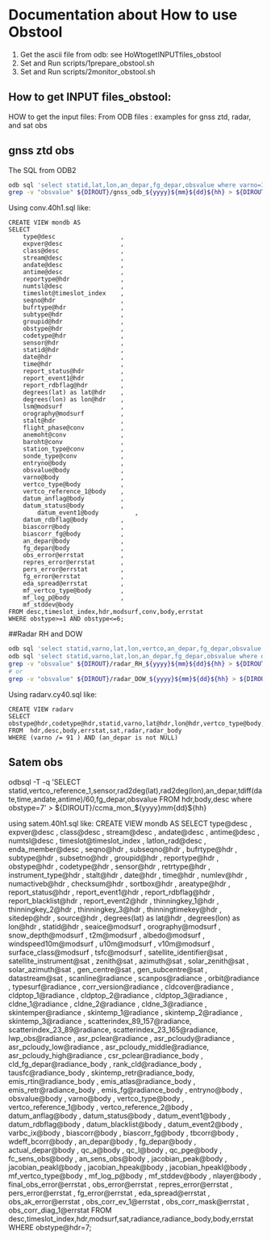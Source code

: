 # Documentation about How to use Obstool

 1. Get the ascii file from odb: see HoWtogetINPUTfiles_obstool
 1. Set and Run scripts/1prepare_obstool.sh
 1. Set and Run scripts/2monitor_obstool.sh

## How to get INPUT files_obstool:

HOW to get the input files: From ODB files : examples for gnss ztd, radar, and sat obs

## gnss ztd obs
The SQL from ODB2
```bash
odb sql 'select statid,lat,lon,an_depar,fg_depar,obsvalue where varno=128' -i ccma.odb > ${DIROUT}/gnss_odb_${yyyy}${mm}${dd}${hh}
grep -v "obsvalue" ${DIROUT}/gnss_odb_${yyyy}${mm}${dd}${hh} > ${DIROUT}/ccma_mon_${yyyy}${mm}${dd}${hh}
```

Using conv.40h1.sql like:
```
CREATE VIEW mondb AS
SELECT
    type@desc                  ,
    expver@desc                ,
    class@desc                 ,
    stream@desc                ,
    andate@desc                ,
    antime@desc                ,
    reportype@hdr              ,
    numtsl@desc                ,
    timeslot@timeslot_index    ,
    seqno@hdr                  ,
    bufrtype@hdr               ,
    subtype@hdr                ,
    groupid@hdr                ,
    obstype@hdr                ,
    codetype@hdr               ,
    sensor@hdr                 ,
    statid@hdr                 ,
    date@hdr                   ,
    time@hdr                   ,
    report_status@hdr          ,
    report_event1@hdr          ,
    report_rdbflag@hdr         ,
    degrees(lat) as lat@hdr    ,
    degrees(lon) as lon@hdr    ,
    lsm@modsurf                ,
    orography@modsurf          ,
    stalt@hdr                  ,
    flight_phase@conv          ,
    anemoht@conv               ,
    baroht@conv                ,
    station_type@conv          ,
    sonde_type@conv            ,
    entryno@body               ,
    obsvalue@body              ,
    varno@body                 ,
    vertco_type@body           ,
    vertco_reference_1@body    ,
    datum_anflag@body          ,
    datum_status@body          ,
        datum_event1@body          ,
    datum_rdbflag@body         ,
    biascorr@body              ,
    biascorr_fg@body           ,
    an_depar@body              ,
    fg_depar@body              ,
    obs_error@errstat          ,
    repres_error@errstat       ,
    pers_error@errstat         ,
    fg_error@errstat           ,
    eda_spread@errstat         ,
    mf_vertco_type@body        ,
    mf_log_p@body              ,
    mf_stddev@body
FROM desc,timeslot_index,hdr,modsurf,conv,body,errstat
WHERE obstype>=1 AND obstype<=6;
```

##Radar RH and DOW
```bash
odb sql 'select statid,varno,lat,lon,vertco,an_depar,fg_depar,obsvalue where obstype=13 and varno=29' -i ccma.odb > ${DIROUT}/radar_RH_${yyyy}${mm}${dd}${hh}
odb sql 'select statid,varno,lat,lon,an_depar,fg_depar,obsvalue where obstype=13 and varno=195' -i ccma.odb > ${DIROUT}/radar_DOW_${yyyy}${mm}${dd}${hh}
grep -v "obsvalue" ${DIROUT}/radar_RH_${yyyy}${mm}${dd}${hh} > ${DIROUT}/ccma_mon_${yyyy}${mm}${dd}${hh}
# or 
grep -v "obsvalue" ${DIROUT}/radar_DOW_${yyyy}${mm}${dd}${hh} > ${DIROUT}/ccma_mon_${yyyy}${mm}${dd}${hh}
```

Using radarv.cy40.sql like:
```
CREATE VIEW radarv
SELECT
obstype@hdr,codetype@hdr,statid,varno,lat@hdr,lon@hdr,vertco_type@body,vertco_reference_1@body,sensor@hdr,date,time@hdr,report_status.active@hdr,report_status.blacklisted@hdr,report_status.passive@hdr,report_status.rejected@hdr,datum_status.active@body,datum_status.blacklisted@body,datum_status.passive@body,datum_status.rejected@body,an_depar,fg_depar,obsvalue,final_obs_error@errstat,elevation@radar_body,distance@radar_body,azimuth@radar_body
FROM  hdr,desc,body,errstat,sat,radar,radar_body
WHERE (varno /= 91 ) AND (an_depar is not NULL)
```

## Satem obs

odbsql  -T -q 'SELECT
statid,vertco_reference_1,sensor,rad2deg(lat),rad2deg(lon),an_depar,tdiff(date,time,andate,antime)/60,fg_depar,obsvalue
FROM hdr,body,desc where obstype=7' > ${DIROUT}/ccma_mon_${yyyy}${mm}${dd}${hh}


using  satem.40h1.sql like:
CREATE VIEW mondb AS
SELECT
    type@desc                  ,
    expver@desc                ,
    class@desc                 ,
    stream@desc                ,
    andate@desc                ,
    antime@desc                ,
    numtsl@desc                ,
    timeslot@timeslot_index    ,
    latlon_rad@desc            ,
    enda_member@desc           ,
    seqno@hdr                  ,
    subseqno@hdr               ,
    bufrtype@hdr               ,
    subtype@hdr                ,
    subsetno@hdr               ,
    groupid@hdr                ,
    reportype@hdr              ,
    obstype@hdr                ,
    codetype@hdr               ,
    sensor@hdr                 ,
    retrtype@hdr               ,
    instrument_type@hdr        ,
    stalt@hdr                  ,
    date@hdr                   ,
    time@hdr                   ,
    numlev@hdr                 ,
    numactiveb@hdr             ,
    checksum@hdr               ,
    sortbox@hdr                ,
    areatype@hdr               ,
    report_status@hdr          ,
    report_event1@hdr          ,
    report_rdbflag@hdr         ,
    report_blacklist@hdr       ,
    report_event2@hdr          ,
    thinningkey_1@hdr          ,
    thinningkey_2@hdr          ,
    thinningkey_3@hdr          ,
    thinningtimekey@hdr        ,
    sitedep@hdr                ,
    source@hdr                 ,
    degrees(lat) as lat@hdr    ,
    degrees(lon) as lon@hdr    ,
    statid@hdr                 ,
    seaice@modsurf             ,
    orography@modsurf          ,
    snow_depth@modsurf         ,
    t2m@modsurf                ,
    albedo@modsurf             ,
    windspeed10m@modsurf       ,
    u10m@modsurf               ,
    v10m@modsurf               ,
    surface_class@modsurf      ,
    tsfc@modsurf               ,
    satellite_identifier@sat   ,
    satellite_instrument@sat   ,
    zenith@sat                 ,
    azimuth@sat                ,
    solar_zenith@sat           ,
    solar_azimuth@sat          ,
    gen_centre@sat             ,
    gen_subcentre@sat          ,
    datastream@sat             ,
    scanline@radiance          ,
    scanpos@radiance           ,
    orbit@radiance             ,
    typesurf@radiance          ,
    corr_version@radiance      ,
    cldcover@radiance          ,
    cldptop_1@radiance         ,
    cldptop_2@radiance         ,
    cldptop_3@radiance         ,
    cldne_1@radiance           ,
    cldne_2@radiance           ,
    cldne_3@radiance           ,
    skintemper@radiance        ,
    skintemp_1@radiance        ,
    skintemp_2@radiance        ,
    skintemp_3@radiance        ,
    scatterindex_89_157@radiance,
    scatterindex_23_89@radiance,
    scatterindex_23_165@radiance,
    lwp_obs@radiance           ,
    asr_pclear@radiance        ,
    asr_pcloudy@radiance       ,
    asr_pcloudy_low@radiance   ,
    asr_pcloudy_middle@radiance,
    asr_pcloudy_high@radiance  ,
    csr_pclear@radiance_body   ,
    cld_fg_depar@radiance_body ,
    rank_cld@radiance_body     ,
    tausfc@radiance_body       ,
    skintemp_retr@radiance_body,
    emis_rtin@radiance_body    ,
    emis_atlas@radiance_body   ,
    emis_retr@radiance_body    ,
    emis_fg@radiance_body      ,
    entryno@body               ,
    obsvalue@body              ,
    varno@body                 ,
    vertco_type@body           ,
    vertco_reference_1@body    ,
    vertco_reference_2@body    ,
    datum_anflag@body          ,
    datum_status@body          ,
    datum_event1@body          ,
    datum_rdbflag@body         ,
    datum_blacklist@body       ,
    datum_event2@body          ,
    varbc_ix@body              ,
    biascorr@body              ,
    biascorr_fg@body           ,
    tbcorr@body                ,
    wdeff_bcorr@body           ,
    an_depar@body              ,
    fg_depar@body              ,
    actual_depar@body          ,
    qc_a@body                  ,
    qc_l@body                  ,
    qc_pge@body                ,
    fc_sens_obs@body           ,
    an_sens_obs@body           ,
    jacobian_peak@body         ,
    jacobian_peakl@body        ,
    jacobian_hpeak@body        ,
    jacobian_hpeakl@body       ,
    mf_vertco_type@body        ,
    mf_log_p@body              ,
    mf_stddev@body             ,
    nlayer@body                ,
    final_obs_error@errstat    ,
    obs_error@errstat          ,
    repres_error@errstat       ,
    pers_error@errstat         ,
    fg_error@errstat           ,
    eda_spread@errstat         ,
    obs_ak_error@errstat       ,
    obs_corr_ev_1@errstat      ,
    obs_corr_mask@errstat      ,
    obs_corr_diag_1@errstat
FROM desc,timeslot_index,hdr,modsurf,sat,radiance,radiance_body,body,errstat WHERE obstype@hdr=7;






